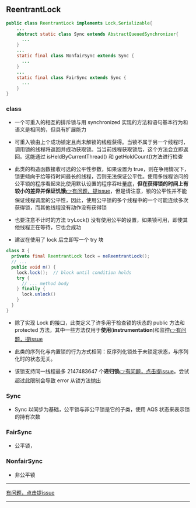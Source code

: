 ## ReentrantLock
```java
public class ReentrantLock implements Lock,Serializable{
    ...
    abstract static class Sync extends AbstractQueuedSynchronizer{
      ...
    }
    ...
    static final class NonfairSync extends Sync {
      ...
    }
    ...
    static final class FairSync extends Sync {
      ...
    }
}
```

### class

- 一个可重入的相互的排斥锁与用 synchronized 实现的方法和语句基本行为和语义是相同的，但具有扩展能力

- 可重入锁由上个成功锁定且尚未解锁的线程获得。当锁不属于另一个线程时，调用锁的线程将返回并成功获取锁。当当前线程获取锁后，这个方法会立即返回。这能通过 isHeldByCurrentThread() 和 getHoldCount()方法进行检查

- 此类的构造函数接收可选的公平性参数，如果设置为 true，则在争用情况下，锁更倾向于给等待时间最长的线程，否则无法保证公平性。使用多线程访问的公平锁的程序看起来比使用默认设置的程序吞吐量底，**但在获得锁的时间上有较小的差异并保证饥饿**[👉有问题，提issue](https://github.com/SeekerandLo/Java-Annotate/issues)，但是请注意，锁的公平性并不能保证线程调度的公平性，因此，使用公平锁的多个线程中的一个可能连续多次获得锁，而其他线程没有动作没有获得锁

- 也要注意不计时的方法 tryLock() 没有使用公平的设置，如果锁可用，即使其他线程正在等待，它也会成功

- 建议在使用了 lock 后立即写一个 try 块
```java
class X {
  private final ReentrantLock lock = neReentrantLock();
  // ...
  public void m() {
    lock.lock();  // block until condition holds
    try {
      // ... method body
    } finally {
      lock.unlock()
    }
  }
}
```

- 除了实现 Lock 的接口，此类定义了许多用于检查锁的状态的 public 方法和 protected 方法，其中一些方法仅用于**使用**(**instrumentation**)和监控[👉有问题，提issue](https://github.com/SeekerandLo/Java-Annotate/issues)

- 此类的序列化与内置锁的行为方式相同：反序列化锁处于未锁定状态，与序列化时的状态无关。

- 该锁支持同一线程最多 2147483647 个**递归锁**[👉有问题，点击提issue](https://github.com/SeekerandLo/Java-Annotate/issues)。尝试超过此限制会导致 error 从锁方法抛出

### Sync
- Sync 以同步为基础，公平锁与非公平锁是它的子类，使用 AQS 状态来表示锁的持有次数

### FairSync
- 公平锁，

### NonfairSync
- 非公平锁

***
[有问题，点击提issue](https://github.com/SeekerandLo/Java-Annotate/issues/new)
***
